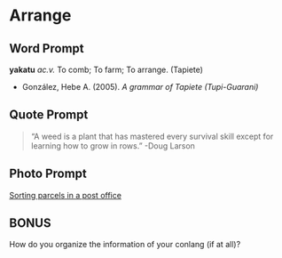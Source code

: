 # Arrange

## Word Prompt

**yakatu** _ac.v._ To comb; To farm; To arrange. (Tapiete)

+ González, Hebe A. (2005). _A grammar of Tapiete (Tupi-Guarani)_

## Quote Prompt

> “A weed is a plant that has mastered every survival skill except for learning how to grow in rows.” -Doug Larson

## Photo Prompt

[Sorting parcels in a post office](https://commons.wikimedia.org/wiki/File:Bundesarchiv_Bild_183-22350-0001,_Berlin,_Postamt_O_17,_P%C3%A4ckchenverteilung.jpg)

## BONUS

How do you organize the information of your conlang (if at all)?
